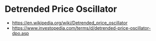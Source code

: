 # Detrended Price Oscillator

* https://en.wikipedia.org/wiki/Detrended_price_oscillator
* https://www.investopedia.com/terms/d/detrended-price-oscillator-dpo.asp
